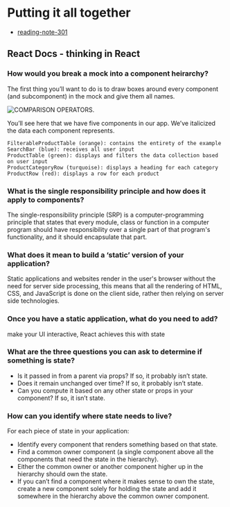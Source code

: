 # Putting it all together
* [reading-note-301](https://mohammadsilwadi.github.io/reading-note-301/)
## React Docs - thinking in React

### How would you break a mock into a component heirarchy?

The first thing you’ll want to do is to draw boxes around every component (and subcomponent) in the mock and give them all names.

![COMPARISON OPERATORS](https://reactjs.org/static/eb8bda25806a89ebdc838813bdfa3601/6b2ea/thinking-in-react-components.png).

You’ll see here that we have five components in our app. We’ve italicized the data each component represents.

    FilterableProductTable (orange): contains the entirety of the example
    SearchBar (blue): receives all user input
    ProductTable (green): displays and filters the data collection based on user input
    ProductCategoryRow (turquoise): displays a heading for each category
    ProductRow (red): displays a row for each product

### What is the single responsibility principle and how does it apply to components?

 The single-responsibility principle (SRP) is a computer-programming principle that states that every module, class or function in a computer program should have responsibility over a single part of that program's functionality, and it should encapsulate that part.

### What does it mean to build a ‘static’ version of your application?

 Static applications and websites render in the user's browser without the need for server side processing, this means that all the rendering of HTML, CSS, and JavaScript is done on the client side, rather then relying on server side technologies.

### Once you have a static application, what do you need to add?

make your UI interactive,
React achieves this with state

### What are the three questions you can ask to determine if something is state?

+ Is it passed in from a parent via props? If so, it probably isn’t state.
+ Does it remain unchanged over time? If so, it probably isn’t state.
+ Can you compute it based on any other state or props in your component? If so, it isn’t state.

### How can you identify where state needs to live?

For each piece of state in your application:

+ Identify every component that renders something based on that state.
+ Find a common owner component (a single component above all the components that need the state in the hierarchy).
+ Either the common owner or another component higher up in the hierarchy should own the state.
+ If you can’t find a component where it makes sense to own the state, create a new component solely for holding the state and add it somewhere in the hierarchy above the common owner component.

